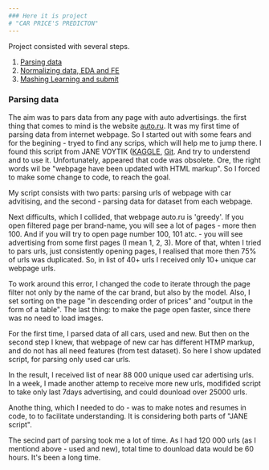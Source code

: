 ```yaml
---
### Here it is project
# "CAR PRICE'S PREDICTON"  
---
```

    
Project consisted with several steps. 

1. [Parsing data](#parsing)
2. [Normalizing data, EDA and FE](#eda)
3. [Mashing Learning and submit](#ml)

### <a name="parsing"></a>Parsing data

The aim was to pars data from any page with auto advertisings. the first thing that comes to mind is the website [auto.ru](auto.ru).
It was my first time of parsing data from internet webpage. So I started out with some fears and for the begining - tryed to find any scrips, which will help me to jump there. I found this script from JANE VOYTIK ([KAGGLE](https://www.kaggle.com/eugeniavoytik/sf-dst-car-price-prediction-eda-ml), [Git](https://github.com/EugeniaVoytik/Car_price_prediction/blob/main/%5BSF-DST%20Car%20Price%20Prediction%5D%20Data%20parsing.ipynb). And try to understend and to use it. Unfortunately, appeared that code was obsolete. Ore, the right words wil be "webpage have been updated with HTML markup". So I forced to make some change to code, to reach the goal.

My script consists with two parts: parsing urls of webpage with car advitising, and the second - parsing data for dataset from each webpage. 

Next difficults, which I collided, that webpage auto.ru is 'greedy'. If you open filtered page per brand-name, you will see a lot of pages - more then 100. And if you will try to open page number 100, 101 atc. - you will see advertising from some first pages (I mean 1, 2, 3). More of that, whten I tried to pars urls, just consistently opening pages, I realised that more then 75% of urls was duplicated. So, in list of 40+ urls I received only 10+ unique car webpage urls.

To work around this error, I changed the code to iterate through the page filter not only by the name of the car brand, but also by the model. Also, I set sorting on the page "in descending order of prices" and "output in the form of a table". The last thing: to make the page open faster, since there was no need to load images.

For the first time, I parsed data of all cars, used and new. But then on the second step I knew, that webpage of new car has different HTMP markup, and do not has all need features (from test dataset). So here I show updated script, for parsing only used car urls.

In the result, I received list of near 88 000 unique used car adertising urls. In a week, I made another attemp to receive more new urls, modifided script to take only last 7days advertising, and could dounload over 25000 urls. 

Anothe thing, which I needed to do - was to make notes and resumes in code, to to facilitate understanding. It is considering both parts of "JANE script".

The secind part of parsing took me a lot of time. As I had 120 000 urls (as I mentiond above - used and new), total time to dounload data would be 60 hours. It's been a long time.  

<a name="eda"></a>
<a name="ml"></a>